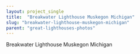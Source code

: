 ```yaml
---
layout: project_single
title:  "Breakwater Lighthouse Muskegon Michigan"
slug: "breakwater-lighthouse-muskegon-michigan"
parent: "great-lighthouses-photos"
---
```

Breakwater Lighthouse Muskegon Michigan